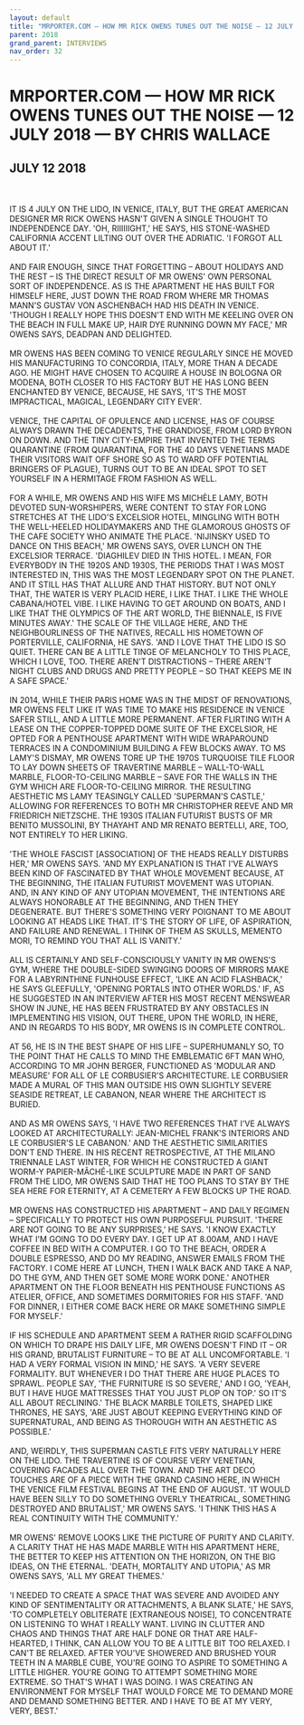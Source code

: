 ```yaml
---
layout: default
title: "MRPORTER.COM — HOW MR RICK OWENS TUNES OUT THE NOISE — 12 JULY 2018 — BY CHRIS WALLACE"
parent: 2018
grand_parent: INTERVIEWS
nav_order: 32
---
```


# MRPORTER.COM — HOW MR RICK OWENS TUNES OUT THE NOISE — 12 JULY 2018 — BY CHRIS WALLACE
## JULY 12 2018 

<br><br>
IT IS 4 JULY ON THE LIDO, IN VENICE, ITALY, BUT THE GREAT AMERICAN DESIGNER MR RICK OWENS HASN'T GIVEN A SINGLE THOUGHT TO INDEPENDENCE DAY. 'OH, RIIIIIIGHT,' HE SAYS, HIS STONE-WASHED CALIFORNIA ACCENT LILTING OUT OVER THE ADRIATIC. 'I FORGOT ALL ABOUT IT.'
<br><br>
AND FAIR ENOUGH, SINCE THAT FORGETTING – ABOUT HOLIDAYS AND THE REST – IS THE DIRECT RESULT OF MR OWENS' OWN PERSONAL SORT OF INDEPENDENCE. AS IS THE APARTMENT HE HAS BUILT FOR HIMSELF HERE, JUST DOWN THE ROAD FROM WHERE MR THOMAS MANN'S GUSTAV VON ASCHENBACH HAD HIS DEATH IN VENICE. 'THOUGH I REALLY HOPE THIS DOESN'T END WITH ME KEELING OVER ON THE BEACH IN FULL MAKE UP, HAIR DYE RUNNING DOWN MY FACE,' MR OWENS SAYS, DEADPAN AND DELIGHTED.
<br><br>
MR OWENS HAS BEEN COMING TO VENICE REGULARLY SINCE HE MOVED HIS MANUFACTURING TO CONCORDIA, ITALY, MORE THAN A DECADE AGO. HE MIGHT HAVE CHOSEN TO ACQUIRE A HOUSE IN BOLOGNA OR MODENA, BOTH CLOSER TO HIS FACTORY BUT HE HAS LONG BEEN ENCHANTED BY VENICE, BECAUSE, HE SAYS, 'IT'S THE MOST IMPRACTICAL, MAGICAL, LEGENDARY CITY EVER'.
<br><br>
VENICE, THE CAPITAL OF OPULENCE AND LICENSE, HAS OF COURSE ALWAYS DRAWN THE DECADENTS, THE GRANDIOSE, FROM LORD BYRON ON DOWN. AND THE TINY CITY-EMPIRE THAT INVENTED THE TERMS QUARANTINE (FROM QUARANTINA, FOR THE 40 DAYS VENETIANS MADE THEIR VISITORS WAIT OFF SHORE SO AS TO WARD OFF POTENTIAL BRINGERS OF PLAGUE), TURNS OUT TO BE AN IDEAL SPOT TO SET YOURSELF IN A HERMITAGE FROM FASHION AS WELL.
<br><br>
FOR A WHILE, MR OWENS AND HIS WIFE MS MICHÈLE LAMY, BOTH DEVOTED SUN-WORSHIPERS, WERE CONTENT TO STAY FOR LONG STRETCHES AT THE LIDO'S EXCELSIOR HOTEL, MINGLING WITH BOTH THE WELL-HEELED HOLIDAYMAKERS AND THE GLAMOROUS GHOSTS OF THE CAFE SOCIETY WHO ANIMATE THE PLACE. 'NIJINSKY USED TO DANCE ON THIS BEACH,' MR OWENS SAYS, OVER LUNCH ON THE EXCELSIOR TERRACE. 'DIAGHILEV DIED IN THIS HOTEL. I MEAN, FOR EVERYBODY IN THE 1920S AND 1930S, THE PERIODS THAT I WAS MOST INTERESTED IN, THIS WAS THE MOST LEGENDARY SPOT ON THE PLANET. AND IT STILL HAS THAT ALLURE AND THAT HISTORY. BUT NOT ONLY THAT, THE WATER IS VERY PLACID HERE, I LIKE THAT. I LIKE THE WHOLE CABANA/HOTEL VIBE. I LIKE HAVING TO GET AROUND ON BOATS, AND I LIKE THAT THE OLYMPICS OF THE ART WORLD, THE BIENNALE, IS FIVE MINUTES AWAY.' THE SCALE OF THE VILLAGE HERE, AND THE NEIGHBOURLINESS OF THE NATIVES, RECALL HIS HOMETOWN OF PORTERVILLE, CALIFORNIA, HE SAYS. 'AND I LOVE THAT THE LIDO IS SO QUIET. THERE CAN BE A LITTLE TINGE OF MELANCHOLY TO THIS PLACE, WHICH I LOVE, TOO. THERE AREN'T DISTRACTIONS – THERE AREN'T NIGHT CLUBS AND DRUGS AND PRETTY PEOPLE – SO THAT KEEPS ME IN A SAFE SPACE.'
<br><br>
IN 2014, WHILE THEIR PARIS HOME WAS IN THE MIDST OF RENOVATIONS, MR OWENS FELT LIKE IT WAS TIME TO MAKE HIS RESIDENCE IN VENICE SAFER STILL, AND A LITTLE MORE PERMANENT. AFTER FLIRTING WITH A LEASE ON THE COPPER-TOPPED DOME SUITE OF THE EXCELSIOR, HE OPTED FOR A PENTHOUSE APARTMENT WITH WIDE WRAPAROUND TERRACES IN A CONDOMINIUM BUILDING A FEW BLOCKS AWAY. TO MS LAMY'S DISMAY, MR OWENS TORE UP THE 1970S TURQUOISE TILE FLOOR TO LAY DOWN SHEETS OF TRAVERTINE MARBLE – WALL-TO-WALL MARBLE, FLOOR-TO-CEILING MARBLE – SAVE FOR THE WALLS IN THE GYM WHICH ARE FLOOR-TO-CEILING MIRROR. THE RESULTING AESTHETIC MS LAMY TEASINGLY CALLED 'SUPERMAN'S CASTLE,' ALLOWING FOR REFERENCES TO BOTH MR CHRISTOPHER REEVE AND MR FRIEDRICH NIETZSCHE. THE 1930S ITALIAN FUTURIST BUSTS OF MR BENITO MUSSOLINI, BY THAYAHT AND MR RENATO BERTELLI, ARE, TOO, NOT ENTIRELY TO HER LIKING.
<br><br>
'THE WHOLE FASCIST [ASSOCIATION] OF THE HEADS REALLY DISTURBS HER,' MR OWENS SAYS. 'AND MY EXPLANATION IS THAT I'VE ALWAYS BEEN KIND OF FASCINATED BY THAT WHOLE MOVEMENT BECAUSE, AT THE BEGINNING, THE ITALIAN FUTURIST MOVEMENT WAS UTOPIAN. AND, IN ANY KIND OF ANY UTOPIAN MOVEMENT, THE INTENTIONS ARE ALWAYS HONORABLE AT THE BEGINNING, AND THEN THEY DEGENERATE. BUT THERE'S SOMETHING VERY POIGNANT TO ME ABOUT LOOKING AT HEADS LIKE THAT. IT'S THE STORY OF LIFE, OF ASPIRATION, AND FAILURE AND RENEWAL. I THINK OF THEM AS SKULLS, MEMENTO MORI, TO REMIND YOU THAT ALL IS VANITY.'
<br><br>
ALL IS CERTAINLY AND SELF-CONSCIOUSLY VANITY IN MR OWENS'S GYM, WHERE THE DOUBLE-SIDED SWINGING DOORS OF MIRRORS MAKE FOR A LABYRINTHINE FUNHOUSE EFFECT, 'LIKE AN ACID FLASHBACK,' HE SAYS GLEEFULLY, 'OPENING PORTALS INTO OTHER WORLDS.' IF, AS HE SUGGESTED IN AN INTERVIEW AFTER HIS MOST RECENT MENSWEAR SHOW IN JUNE, HE HAS BEEN FRUSTRATED BY ANY OBSTACLES IN IMPLEMENTING HIS VISION, OUT THERE, UPON THE WORLD, IN HERE, AND IN REGARDS TO HIS BODY, MR OWENS IS IN COMPLETE CONTROL.
<br><br>
AT 56, HE IS IN THE BEST SHAPE OF HIS LIFE – SUPERHUMANLY SO, TO THE POINT THAT HE CALLS TO MIND THE EMBLEMATIC 6FT MAN WHO, ACCORDING TO MR JOHN BERGER, FUNCTIONED AS 'MODULAR AND MEASURE' FOR ALL OF LE CORBUSIER'S ARCHITECTURE. LE CORBUSIER MADE A MURAL OF THIS MAN OUTSIDE HIS OWN SLIGHTLY SEVERE SEASIDE RETREAT, LE CABANON, NEAR WHERE THE ARCHITECT IS BURIED.
<br><br>
AND AS MR OWENS SAYS, 'I HAVE TWO REFERENCES THAT I'VE ALWAYS LOOKED AT ARCHITECTURALLY: JEAN-MICHEL FRANK'S INTERIORS AND LE CORBUSIER'S LE CABANON.' AND THE AESTHETIC SIMILARITIES DON'T END THERE. IN HIS RECENT RETROSPECTIVE, AT THE MILANO TRIENNALE LAST WINTER, FOR WHICH HE CONSTRUCTED A GIANT WORM-Y PAPIER-MÂCHÉ-LIKE SCULPTURE MADE IN PART OF SAND FROM THE LIDO, MR OWENS SAID THAT HE TOO PLANS TO STAY BY THE SEA HERE FOR ETERNITY, AT A CEMETERY A FEW BLOCKS UP THE ROAD.
<br><br>
MR OWENS HAS CONSTRUCTED HIS APARTMENT – AND DAILY REGIMEN – SPECIFICALLY TO PROTECT HIS OWN PURPOSEFUL PURSUIT. 'THERE ARE NOT GOING TO BE ANY SURPRISES,' HE SAYS. 'I KNOW EXACTLY WHAT I'M GOING TO DO EVERY DAY. I GET UP AT 8.00AM, AND I HAVE COFFEE IN BED WITH A COMPUTER. I GO TO THE BEACH, ORDER A DOUBLE ESPRESSO, AND DO MY READING, ANSWER EMAILS FROM THE FACTORY. I COME HERE AT LUNCH, THEN I WALK BACK AND TAKE A NAP, DO THE GYM, AND THEN GET SOME MORE WORK DONE.' ANOTHER APARTMENT ON THE FLOOR BENEATH HIS PENTHOUSE FUNCTIONS AS ATELIER, OFFICE, AND SOMETIMES DORMITORIES FOR HIS STAFF. 'AND FOR DINNER, I EITHER COME BACK HERE OR MAKE SOMETHING SIMPLE FOR MYSELF.'
<br><br>
IF HIS SCHEDULE AND APARTMENT SEEM A RATHER RIGID SCAFFOLDING ON WHICH TO DRAPE HIS DAILY LIFE, MR OWENS DOESN'T FIND IT – OR HIS GRAND, BRUTALIST FURNITURE – TO BE AT ALL UNCOMFORTABLE. 'I HAD A VERY FORMAL VISION IN MIND,' HE SAYS. 'A VERY SEVERE FORMALITY. BUT WHENEVER I DO THAT THERE ARE HUGE PLACES TO SPRAWL. PEOPLE SAY, 'THE FURNITURE IS SO SEVERE,' AND I GO, 'YEAH, BUT I HAVE HUGE MATTRESSES THAT YOU JUST PLOP ON TOP.' SO IT'S ALL ABOUT RECLINING.' THE BLACK MARBLE TOILETS, SHAPED LIKE THRONES, HE SAYS, 'ARE JUST ABOUT KEEPING EVERYTHING KIND OF SUPERNATURAL, AND BEING AS THOROUGH WITH AN AESTHETIC AS POSSIBLE.'
<br><br>
AND, WEIRDLY, THIS SUPERMAN CASTLE FITS VERY NATURALLY HERE ON THE LIDO. THE TRAVERTINE IS OF COURSE VERY VENETIAN, COVERING FACADES ALL OVER THE TOWN. AND THE ART DECO TOUCHES ARE OF A PIECE WITH THE GRAND CASINO HERE, IN WHICH THE VENICE FILM FESTIVAL BEGINS AT THE END OF AUGUST. 'IT WOULD HAVE BEEN SILLY TO DO SOMETHING OVERLY THEATRICAL, SOMETHING DESTROYED AND BRUTALIST,' MR OWENS SAYS. 'I THINK THIS HAS A REAL CONTINUITY WITH THE COMMUNITY.'
<br><br>
MR OWENS' REMOVE LOOKS LIKE THE PICTURE OF PURITY AND CLARITY. A CLARITY THAT HE HAS MADE MARBLE WITH HIS APARTMENT HERE, THE BETTER TO KEEP HIS ATTENTION ON THE HORIZON, ON THE BIG IDEAS, ON THE ETERNAL. 'DEATH, MORTALITY AND UTOPIA,' AS MR OWENS SAYS, 'ALL MY GREAT THEMES.'
<br><br>
'I NEEDED TO CREATE A SPACE THAT WAS SEVERE AND AVOIDED ANY KIND OF SENTIMENTALITY OR ATTACHMENTS, A BLANK SLATE,' HE SAYS, 'TO COMPLETELY OBLITERATE [EXTRANEOUS NOISE], TO CONCENTRATE ON LISTENING TO WHAT I REALLY WANT. LIVING IN CLUTTER AND CHAOS AND THINGS THAT ARE HALF DONE OR THAT ARE HALF-HEARTED, I THINK, CAN ALLOW YOU TO BE A LITTLE BIT TOO RELAXED. I CAN'T BE RELAXED. AFTER YOU'VE SHOWERED AND BRUSHED YOUR TEETH IN A MARBLE CUBE, YOU'RE GOING TO ASPIRE TO SOMETHING A LITTLE HIGHER. YOU'RE GOING TO ATTEMPT SOMETHING MORE EXTREME. SO THAT'S WHAT I WAS DOING. I WAS CREATING AN ENVIRONMENT FOR MYSELF THAT WOULD FORCE ME TO DEMAND MORE AND DEMAND SOMETHING BETTER. AND I HAVE TO BE AT MY VERY, VERY, BEST.'
<br><br>

